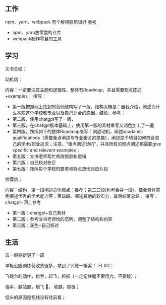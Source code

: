 ## 工作

npm、yarn、webpack
有个解释感觉很好 [参考](https://www.zhihu.com/question/419027692)
- npm、yarn放零食的仓库
- webpack制作零食的工具

## 学习

文书总结：

动机信：

内容：一定要注意主题和逻辑性，整体有Roadmap，并且需要观点陈述+examples；
撰写：
- 第一版按照网上找到的范例结构写了一版，结构大概是：自我介绍，阐述为什么喜欢这个学校和专业以及自己适合的原因，结论，[参考](https://zhuanlan.zhihu.com/p/394178820)；
- 第二版，使用chatgpt写了一版，
- 第三版，在chatgpt版本基础上，使用第一版的素材重写又润色加工了一遍
- 第四版，按照如下的整体Roadmap来写：阐述动机，阐述acadamic qualifications（需要重点阐述与专业相关的技能），阐述这个项目如何符合自己的学术/职业追求；注意，“重点阐述动机”，并且所有的观点阐述都需要give specific and relevant examples；
- 第五版：文书老师帮忙修改措辞和逻辑
- 第六版：自己校对修正
- 第七版：按照每个学校的要求和特点更改对应片段

推荐信：

内容：结构，第一段阐述总体观点：推荐；第二三段(也可合并一段)，结合具体实例阐述优秀的学术能力等；第四段，阐述其他的软实力，最后结尾总结；
撰写：chatgpt+网上参考
- 第一版：chatgpt+自己素材
- 第二版：参考文书老师给的范例，调整了结构和内容
- 第三版：润色+自己校对

## 生活

五一假期断更了一周

单板公园训练营收货很多，拿到了训练一等奖！ :-) XD：

飞跳台的动作，抬手，起飞，抓板（一定记住腿不要用力，不要跳）；

抬手，腿站直，起飞 🛫， 收腿，抓板；

低头的原因是视线没有往前看；

